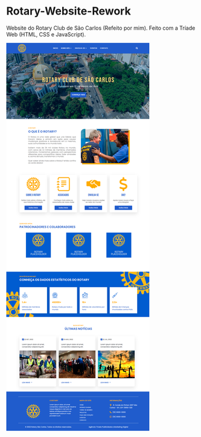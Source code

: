 # Rotary-Website-Rework
Website do Rotary Club de São Carlos (Refeito por mim). Feito com a Tríade Web (HTML, CSS e JavaScript).

![Screenshot](rotary-web.png)

